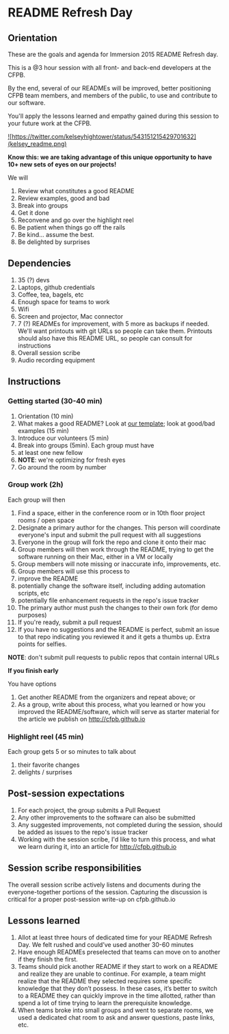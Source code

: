 
# README Refresh Day


## Orientation

These are the goals and agenda for Immersion 2015 README Refresh day.

This is a @3 hour session with all front- and back-end developers at the CFPB.

By the end, several of our READMEs will be improved, better positioning CFPB team members, and members of the public, 
to use and contribute to our software.

You'll apply the lessons learned and empathy gained during this session to your future work at the CFPB.


<a href="https://twitter.com/kelseyhightower/status/543151215429701632">![https://twitter.com/kelseyhightower/status/543151215429701632](kelsey_readme.png)</a>

**Know this: we are taking advantage of this unique opportunity to have 10+ new sets of eyes on our projects!**

We will

1. Review what constitutes a good README
1. Review examples, good and bad
1. Break into groups
1. Get it done
1. Reconvene and go over the highlight reel
1. Be patient when things go off the rails
1. Be kind... assume the best. 
1. Be delighted by surprises

## Dependencies

1. 35 (?) devs
1. Laptops, github credentials
1. Coffee, tea, bagels, etc
1. Enough space for teams to work
1. Wifi
1. Screen and projector, Mac connector
1. 7 (?) READMEs for improvement, with 5 more as backups if needed. We'll want printouts with git URLs so people can take them. 
   Printouts should also have this README URL, so people can consult for instructions
1. Overall session scribe
1. Audio recording equipment


## Instructions

### Getting started (30-40 min)

1. Orientation (10 min)
1. What makes a good README? Look at [our template](https://github.com/cfpb/open-source-project-template); look at good/bad examples (15 min)
1. Introduce our volunteers (5 min)
1. Break into groups (5min). Each group must have
  2. at least one new fellow
  4. **NOTE**: we're optimizing for fresh eyes
  5. Go around the room by number


### Group work (2h)

Each group will then

1. Find a space, either in the conference room or in 10th floor project rooms / open space
1. Designate a primary author for the changes. This person will coordinate everyone's input and submit the pull request with all suggestions
1. Everyone in the group will fork the repo and clone it onto their mac
1. Group members will then work through the README, trying to get the software running on their Mac, either in a VM or locally
1. Group members will note missing or inaccurate info, improvements, etc. 
1. Group members will use this process to
  1. improve the README 
  1. potentially change the software itself, including adding automation scripts, etc
  1. potentially file enhancement requests in the repo's issue tracker
1. The primary author must push the changes to their own fork (for demo purposes)
1. If you're ready, submit a pull request
1. If you have no suggestions and the README is perfect, submit an issue to that repo indicating you reviewed it and it gets a thumbs up. 
Extra points for selfies.

**NOTE**: don't submit pull requests to public repos that contain internal URLs

**If you finish early**

You have options

1. Get another README from the organizers and repeat above; or
2. As a group, write about this process, what you learned or how you improved the README/software, 
which will serve as starter material for the article we publish on http://cfpb.github.io

### Highlight reel (45 min)

Each group gets 5 or so minutes to talk about

1. their favorite changes
1. delights / surprises

## Post-session expectations

1. For each project, the group submits a Pull Request
1. Any other improvements to the software can also be submitted
1. Any suggested improvements, not completed during the session, should be added as issues to the repo's issue tracker
1. Working with the session scribe, I'd like to turn this process, and what we learn during it, into an article for http://cfpb.github.io


## Session scribe responsibilities

The overall session scribe actively listens and documents during the everyone-together portions of the session. 
Capturing the discussion is critical for a proper post-session write-up on cfpb.github.io
 
## Lessons learned

1. Allot at least three hours of dedicated time for your README Refresh Day. 
   We felt rushed and could’ve used another 30-60 minutes
1. Have enough READMEs preselected that teams can move on to another if they finish the first.
1. Teams should pick another README if they start to work on a README and realize they are unable to continue. 
   For example, a team might realize that the README they selected requires some specific knowledge that they don’t possess.
   In these cases, it’s better to switch to a README they can quickly improve in the time allotted, 
   rather than spend a lot of time trying to learn the prerequisite knowledge.
1. When teams broke into small groups and went to separate rooms, we used a dedicated chat room to ask and answer questions, paste links, etc.
